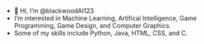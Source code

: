 - 👋 Hi, I’m @blackwoodAI123
- I’m interested in Machine Learning, Artifical Intelligence, Game Programming, Game Design, and Computer Graphics.
- Some of my skills include Python, Java, HTML, CSS, and C.


<!---
blackwoodAI123/blackwoodAI123 is a ✨ special ✨ repository because its `README.md` (this file) appears on your GitHub profile.
You can click the Preview link to take a look at your changes.
--->
